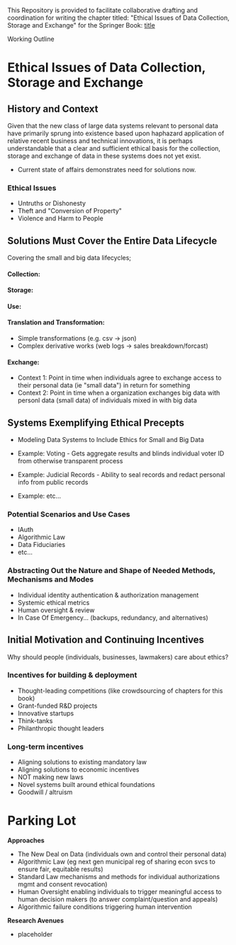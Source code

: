 This Repository is provided to facilitate collaborative drafting and coordination for writing the chapter titled: "Ethical Issues of Data Collection, Storage and Exchange" for the Springer Book: [title](http://www.example.org/)

Working Outline

# Ethical Issues of Data Collection, Storage and Exchange

## History and Context

Given that the new class of large data systems relevant to personal data have primarily sprung into existence based upon haphazard application of relative recent business and technical innovations, it is perhaps understandable that a clear and sufficient ethical basis for the collection, storage and exchange of data in these systems does not yet exist.

* Current state of affairs demonstrates need for solutions now.

### Ethical Issues
* Untruths or Dishonesty 
* Theft and "Conversion of Property" 
* Violence and Harm to People

## Solutions Must Cover the Entire Data Lifecycle

Covering the small and big data lifecycles;

#### Collection:

#### Storage:

#### Use:

#### Translation and Transformation:
* Simple transformations (e.g. csv -> json)
* Complex derivative works (web logs -> sales breakdown/forcast)

#### Exchange: 

* Context 1: Point in time when individuals agree to exchange access to their personal data (ie "small data") in return for something 
* Context 2: Point in time when a organization exchanges big data with personl data (small data) of individuals mixed in with big data

## Systems Exemplifying Ethical Precepts

* Modeling Data Systems to Include Ethics for Small and Big Data

* Example: Voting - Gets aggregate results and blinds individual voter ID from otherwise transparent process
* Example: Judicial Records - Ability to seal records and redact personal info from public records
* Example: etc...

### Potential Scenarios and Use Cases

* IAuth
* Algorithmic Law
* Data Fiduciaries
* etc...

### Abstracting Out the Nature and Shape of Needed Methods, Mechanisms and Modes 

* Individual identity authentication & authorization management
* Systemic ethical metrics 
* Human oversight & review
* In Case Of Emergency... (backups, redundancy, and alternatives)

##  Initial Motivation and Continuing Incentives

Why should people (individuals, businesses, lawmakers) care about ethics?

### Incentives for building & deployment

* Thought-leading competitions (like crowdsourcing of chapters for this book)
* Grant-funded R&D projects
* Innovative startups
* Think-tanks
* Philanthropic thought leaders

### Long-term incentives

* Aligning solutions to existing mandatory law
* Aligning solutions to economic incentives
* NOT making new laws
* Novel systems built around ethical foundations
* Goodwill / altruism



# Parking Lot

**Approaches**
* The New Deal on Data (individuals own and control their personal data)
* Algorithmic Law (eg next gen municipal reg of sharing econ svcs to ensure fair, equitable results)
* Standard Law mechanisms and methods for individual authorizations mgmt and consent revocation)
* Human Oversight enabling individuals to trigger meaningful access to human decision makers (to answer complaint/question and appeals)
* Algorithmic failure conditions triggering human intervention

**Research Avenues**
* placeholder
